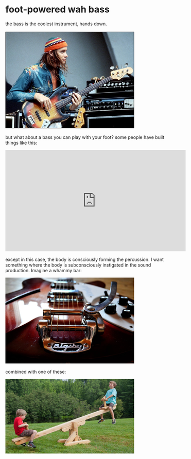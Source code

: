 # foot-powered wah bass 
	
the bass is the coolest instrument, hands down. 

<img src="jaco.jpg" width="400">

but what about a bass you can play with your foot? some people have built things like this:

<iframe width="560" height="315" src="https://www.youtube.com/embed/_aY6TxC1ojA" frameborder="0" allowfullscreen></iframe>

except in this case, the body is consciously forming the percussion. I want something where the body is subconsciously instigated in the sound production. Imagine a whammy bar: 

<img src="whammy.jpg" width="400">

combined with one of these: 

<img src="seesaw.jpg" width="400">





